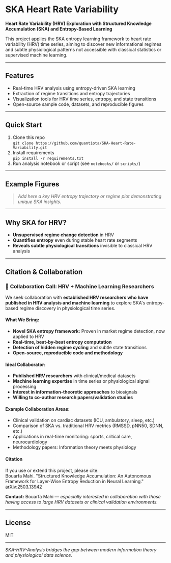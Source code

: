 # SKA Heart Rate Variability

**Heart Rate Variability (HRV) Exploration with Structured Knowledge Accumulation (SKA) and Entropy-Based Learning**

This project applies the SKA entropy learning framework to heart rate variability (HRV) time series, aiming to discover new informational regimes and subtle physiological patterns not accessible with classical statistics or supervised machine learning.

---

## Features

- Real-time HRV analysis using entropy-driven SKA learning
- Extraction of regime transitions and entropy trajectories
- Visualization tools for HRV time series, entropy, and state transitions
- Open-source sample code, datasets, and reproducible figures

---

## Quick Start

1. Clone this repo  
   `git clone https://github.com/quantiota/SKA-Heart-Rate-Variability.git`
2. Install requirements  
   `pip install -r requirements.txt`
3. Run analysis notebook or script (see `notebooks/` or `scripts/`)

---

## Example Figures

> _Add here a key HRV entropy trajectory or regime plot demonstrating unique SKA insights._

---

## Why SKA for HRV?

- **Unsupervised regime change detection** in HRV
- **Quantifies entropy** even during stable heart rate segments
- **Reveals subtle physiological transitions** invisible to classical HRV analysis

---

## Citation & Collaboration

### 👥 **Collaboration Call: HRV + Machine Learning Researchers**

We seek collaboration with **established HRV researchers who have published in HRV analysis and machine learning** to explore SKA's entropy-based regime discovery in physiological time series.

#### What We Bring:
- **Novel SKA entropy framework:** Proven in market regime detection, now applied to HRV
- **Real-time, beat-by-beat entropy computation**
- **Detection of hidden regime cycling** and subtle state transitions
- **Open-source, reproducible code and methodology**

#### Ideal Collaborator:
- **Published HRV researchers** with clinical/medical datasets
- **Machine learning expertise** in time series or physiological signal processing
- **Interest in information-theoretic approaches** to biosignals
- **Willing to co-author research papers/validation studies**

#### Example Collaboration Areas:
- Clinical validation on cardiac datasets (ICU, ambulatory, sleep, etc.)
- Comparison of SKA vs. traditional HRV metrics (RMSSD, pNN50, SDNN, etc.)
- Applications in real-time monitoring: sports, critical care, neurocardiology
- Methodology papers: Information theory meets physiology

#### Citation

If you use or extend this project, please cite:  
Bouarfa Mahi. "Structured Knowledge Accumulation: An Autonomous Framework for Layer-Wise Entropy Reduction in Neural Learning." [arXiv:2503.13942](https://arxiv.org/abs/2503.13942)

**Contact:** Bouarfa Mahi — _especially interested in collaboration with those having access to large HRV datasets or clinical validation environments._

---

## License

MIT

---

*SKA-HRV-Analysis bridges the gap between modern information theory and physiological data science.*
